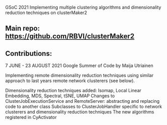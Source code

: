 GSoC 2021 Implementing multiple clustering algorithms and dimensionality reduction techniques on clusterMaker2

## Main repo: https://github.com/RBVI/clusterMaker2

## Contributions:
7 JUNE - 23 AUGUST 2021 Google Summer of Code by Maija Utriainen

Implementing remote dimensionality reduction techniques using similar approach to last years remote network clusterers (see below).

Dimensionality reduction techniques added: Isomap, Local Linear Embedding, MDS, Spectral, tSNE, UMAP
Changes to ClusterJobExecutionService and RemoteServer: abstracting and replacing code to another class
Subclasses to ClusterJobHandler specific to network clusterers and dimensionality reduction techniques
The new algorithms registered in CyActivator
